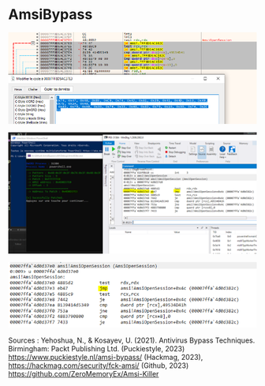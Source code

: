 # AmsiBypass
![alt text](https://github.com/RFC6592/AmsiBypassPOC/blob/main/AmisiOpenSessionBytes.PNG)


![alt text](https://github.com/RFC6592/AmsiBypassPOC/blob/main/AmisiOpenSessionBytesPatched.PNG)

![alt text](https://github.com/RFC6592/AmsiBypassPOC/blob/main/AmsiBypassScreenWinDbg.PNG)

Sources :
Yehoshua, N., & Kosayev, U. (2021). Antivirus Bypass Techniques. Birmingham: Packt Publishing Ltd.
(Puckiestyle, 2023) https://www.puckiestyle.nl/amsi-bypass/
(Hackmag, 2023), https://hackmag.com/security/fck-amsi/
(Github, 2023) https://github.com/ZeroMemoryEx/Amsi-Killer
